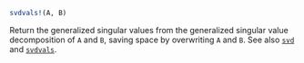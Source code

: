 ```julia
svdvals!(A, B)
```

Return the generalized singular values from the generalized singular value decomposition of `A` and `B`, saving space by overwriting `A` and `B`. See also [`svd`](@ref) and [`svdvals`](@ref).
